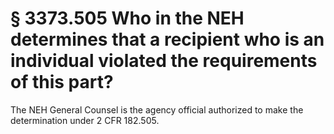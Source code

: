# § 3373.505   Who in the NEH determines that a recipient who is an individual violated the requirements of this part?

The NEH General Counsel is the agency official authorized to make the determination under 2 CFR 182.505.




